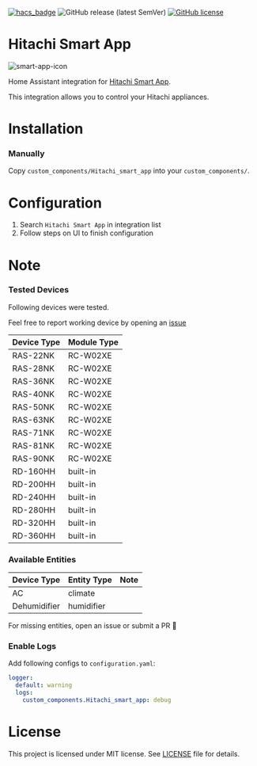[![hacs_badge](https://img.shields.io/badge/HACS-Default-orange.svg?style=for-the-badge)](https://github.com/custom-components/hacs)
![GitHub release (latest SemVer)](https://img.shields.io/github/v/release/osk2/panasonic_smart_app?style=for-the-badge)
[![GitHub license](https://img.shields.io/github/license/osk2/panasonic_smart_app?style=for-the-badge)](https://github.com/osk2/panasonic_smart_app/blob/master/LICENSE)

# Hitachi Smart App

 ![smart-app-icon](https://raw.githubusercontent.com/n71154plus/Hitachi_smart_app/master/assets/smart-app-icon.png) 

Home Assistant integration for [Hitachi Smart App](https://play.google.com/store/apps/details?id=com.hitachi.TaiSEIA.smarthome).

This integration allows you to control your Hitachi appliances.

# Installation

### Manually

Copy `custom_components/Hitachi_smart_app` into your `custom_components/`.

# Configuration

1. Search `Hitachi Smart App` in integration list
2. Follow steps on UI to finish configuration

# Note

### Tested Devices

Following devices were tested.

Feel free to report working device by opening an [issue](https://github.com/n71154plus/Hitachi_smart_app/issues)

| Device Type | Module Type  |
| ----------- | ------------ |
| RAS-22NK    | RC-W02XE     |
| RAS-28NK    | RC-W02XE     |
| RAS-36NK    | RC-W02XE     |
| RAS-40NK    | RC-W02XE     |
| RAS-50NK    | RC-W02XE     |
| RAS-63NK    | RC-W02XE     |
| RAS-71NK    | RC-W02XE     |
| RAS-81NK    | RC-W02XE     |
| RAS-90NK    | RC-W02XE     |
| RD-160HH    | built-in     |
| RD-200HH    | built-in     |
| RD-240HH    | built-in     |
| RD-280HH    | built-in     |
| RD-320HH    | built-in     |
| RD-360HH    | built-in     |


### Available Entities

| Device Type  | Entity Type   | Note                         |
| ------------ | ------------- | ---------------------------- |
| AC           | climate       |                              |
| Dehumidifier | humidifier    |                              |

For missing entities, open an issue or submit a PR 💪

### Enable Logs

Add following configs to `configuration.yaml`:

```yaml
logger:
  default: warning
  logs:
    custom_components.Hitachi_smart_app: debug
```

# License

This project is licensed under MIT license. See [LICENSE](LICENSE) file for details.
